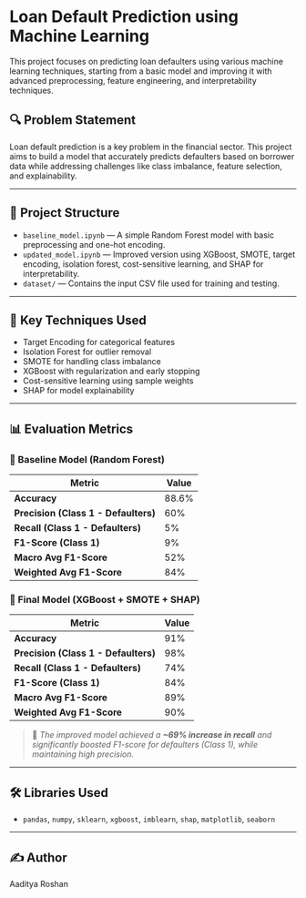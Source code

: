 # Loan Default Prediction using Machine Learning

This project focuses on predicting loan defaulters using various machine learning techniques, starting from a basic model and improving it with advanced preprocessing, feature engineering, and interpretability techniques.

## 🔍 Problem Statement
Loan default prediction is a key problem in the financial sector. This project aims to build a model that accurately predicts defaulters based on borrower data while addressing challenges like class imbalance, feature selection, and explainability.

---

## 📁 Project Structure
- `baseline_model.ipynb` — A simple Random Forest model with basic preprocessing and one-hot encoding.
- `updated_model.ipynb` — Improved version using XGBoost, SMOTE, target encoding, isolation forest, cost-sensitive learning, and SHAP for interpretability.
- `dataset/` — Contains the input CSV file used for training and testing.

---

## 🧠 Key Techniques Used
- Target Encoding for categorical features
- Isolation Forest for outlier removal
- SMOTE for handling class imbalance
- XGBoost with regularization and early stopping
- Cost-sensitive learning using sample weights
- SHAP for model explainability

---

## 📊 Evaluation Metrics

### 🔹 Baseline Model (Random Forest)
| Metric        | Value |
|---------------|--------|
| **Accuracy**      | 88.6%  |
| **Precision (Class 1 - Defaulters)** | 60% |
| **Recall (Class 1 - Defaulters)**    | 5%  |
| **F1-Score (Class 1)**               | 9%  |
| **Macro Avg F1-Score**              | 52% |
| **Weighted Avg F1-Score**           | 84% |

### 🔹 Final Model (XGBoost + SMOTE + SHAP)
| Metric        | Value |
|---------------|--------|
| **Accuracy**      | 91%    |
| **Precision (Class 1 - Defaulters)** | 98% |
| **Recall (Class 1 - Defaulters)**    | 74% |
| **F1-Score (Class 1)**               | 84% |
| **Macro Avg F1-Score**              | 89% |
| **Weighted Avg F1-Score**           | 90% |

> 📌 *The improved model achieved a **~69% increase in recall** and significantly boosted F1-score for defaulters (Class 1), while maintaining high precision.*



---

## 🛠️ Libraries Used
- `pandas`, `numpy`, `sklearn`, `xgboost`, `imblearn`, `shap`, `matplotlib`, `seaborn`

---

## ✍️ Author
Aaditya Roshan
